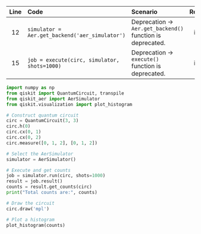 | Line | Code | Scenario | Reference | Artifact | Refactoring |
| :--: | :--- | :------- | :-------: | :------- | :---------- |
| 12 | `simulator = Aer.get_backend('aer_simulator')` | Deprecation -> `Aer.get_backend()` function is deprecated. | internal | `Aer.get_backend` | `simulator = AerSimulator()` |
| 15 | `job = execute(circ, simulator, shots=1000)` | Deprecation -> `execute()` function is deprecated. | internal | `execute` | `job = simulator.run(circ, shots=1000)` |


```python
import numpy as np
from qiskit import QuantumCircuit, transpile
from qiskit_aer import AerSimulator
from qiskit.visualization import plot_histogram

# Construct quantum circuit
circ = QuantumCircuit(3, 3)
circ.h(0)
circ.cx(0, 1)
circ.cx(0, 2)
circ.measure([0, 1, 2], [0, 1, 2])

# Select the AerSimulator
simulator = AerSimulator()

# Execute and get counts
job = simulator.run(circ, shots=1000)
result = job.result()
counts = result.get_counts(circ)
print("Total counts are:", counts)

# Draw the circuit
circ.draw('mpl')

# Plot a histogram
plot_histogram(counts)
```